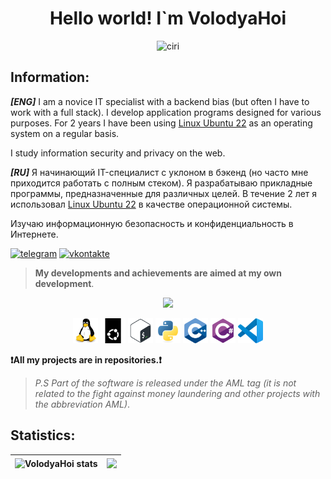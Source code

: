 <h1 align="center"> Hello world! I`m VolodyaHoi </h1>

<p align="center">

<img src="https://images.hdqwalls.com/download/ciri-the-witcher-3-digital-art-4k-p3-2560x1080.jpg" alt="ciri" width="800" height="300"/>

## Information:

__*[ENG]*__ I am a novice IT specialist with a backend bias (but often I have to work with a full stack). I develop application programs designed for various purposes. For 2 years I have been using <a href=https://ubuntu.com/>Linux Ubuntu 22</a> as an operating system on a regular basis. 

I study information security and privacy on the web.

__*[RU]*__ Я начинающий IT-специалист с уклоном в бэкенд (но часто мне приходится работать с полным стеком). Я разрабатываю прикладные программы, предназначенные для различных целей. В течение 2 лет я использовал <a href=https://ubuntu.com/>Linux Ubuntu 22</a> в качестве операционной системы. 

Изучаю информационную безопасность и конфиденциальность в Интернете.

[![telegram](https://img.shields.io/static/v1?label=&message=telegram&color=191919&style=for-the-badge&logo=telegram)](https://t.me/notavl2) [![vkontakte](https://img.shields.io/static/v1?label=&message=VK&color=191919&style=for-the-badge&logo=vk)](https://vk.com/id631406971) 

> **My developments and achievements are aimed at my own development**.

<p align="center">

<img src="https://profile-counter.glitch.me/VolodyaHoi/count.svg" /> 
<p align="center">
<a> <img src="https://raw.githubusercontent.com/devicons/devicon/master/icons/linux/linux-original.svg" alt="linux" width="40" height="40"/> </a>
<img src="https://raw.githubusercontent.com/devicons/devicon/master/icons/ubuntu/ubuntu-plain.svg" alt="ubuntu" width="40" height="40"/>
<img src="https://raw.githubusercontent.com/devicons/devicon/master/icons/bash/bash-original.svg" alt="bash" width="40" height="40"/>
<img src="https://raw.githubusercontent.com/devicons/devicon/master/icons/python/python-original.svg" alt="python" width="40" height="40"/>
<img src="https://raw.githubusercontent.com/devicons/devicon/master/icons/cplusplus/cplusplus-original.svg" alt="cplusplus" width="40" height="40"/>
<img src="https://raw.githubusercontent.com/devicons/devicon/master/icons/csharp/csharp-original.svg" alt="csharp" width="40" height="40"/>
<img src="https://raw.githubusercontent.com/devicons/devicon/master/icons/vscode/vscode-original.svg" alt="vscode" width="40" height="40"/>

**❗All my projects are in repositories.❗**
> *P.S Part of the software is released under the AML tag (it is not related to the fight against money laundering and other projects with the abbreviation AML)*.
## Statistics: 

| <img align="center" src="https://github-readme-stats.vercel.app/api/top-langs?username=VolodyaHoi&show_icons=true&theme=github_dark&hide_border=true&locale=en&layout=compact&border=false" alt="VolodyaHoi stats" /> | <img align="center" src="https://github-readme-stats.vercel.app/api?username=VolodyaHoi&show_icons=true&include_all_commits=true&theme=github_dark&cache_seconds=3200&border=false&hide_border=true"/> |
| ------------- | ------------- |
